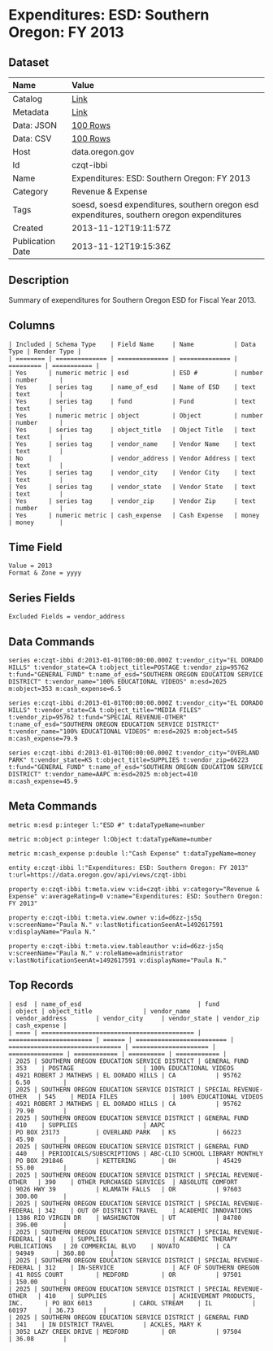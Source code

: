 # Expenditures: ESD: Southern Oregon: FY 2013

## Dataset

| Name | Value |
| :--- | :---- |
| Catalog | [Link](https://catalog.data.gov/dataset/expenditures-esd-southern-oregon-fy-2013-d5373) |
| Metadata | [Link](https://data.oregon.gov/api/views/czqt-ibbi) |
| Data: JSON | [100 Rows](https://data.oregon.gov/api/views/czqt-ibbi/rows.json?max_rows=100) |
| Data: CSV | [100 Rows](https://data.oregon.gov/api/views/czqt-ibbi/rows.csv?max_rows=100) |
| Host | data.oregon.gov |
| Id | czqt-ibbi |
| Name | Expenditures: ESD: Southern Oregon: FY 2013 |
| Category | Revenue & Expense |
| Tags | soesd, soesd expenditures, southern oregon esd expenditures, southern oregon expenditures |
| Created | 2013-11-12T19:11:57Z |
| Publication Date | 2013-11-12T19:15:36Z |

## Description

Summary of exependitures for Southern Oregon ESD for Fiscal Year 2013.

## Columns

```ls
| Included | Schema Type    | Field Name     | Name           | Data Type | Render Type |
| ======== | ============== | ============== | ============== | ========= | =========== |
| Yes      | numeric metric | esd            | ESD #          | number    | number      |
| Yes      | series tag     | name_of_esd    | Name of ESD    | text      | text        |
| Yes      | series tag     | fund           | Fund           | text      | text        |
| Yes      | numeric metric | object         | Object         | number    | number      |
| Yes      | series tag     | object_title   | Object Title   | text      | text        |
| Yes      | series tag     | vendor_name    | Vendor Name    | text      | text        |
| No       |                | vendor_address | Vendor Address | text      | text        |
| Yes      | series tag     | vendor_city    | Vendor City    | text      | text        |
| Yes      | series tag     | vendor_state   | Vendor State   | text      | text        |
| Yes      | series tag     | vendor_zip     | Vendor Zip     | text      | number      |
| Yes      | numeric metric | cash_expense   | Cash Expense   | money     | money       |
```

## Time Field

```ls
Value = 2013
Format & Zone = yyyy
```

## Series Fields

```ls
Excluded Fields = vendor_address
```

## Data Commands

```ls
series e:czqt-ibbi d:2013-01-01T00:00:00.000Z t:vendor_city="EL DORADO HILLS" t:vendor_state=CA t:object_title=POSTAGE t:vendor_zip=95762 t:fund="GENERAL FUND" t:name_of_esd="SOUTHERN OREGON EDUCATION SERVICE DISTRICT" t:vendor_name="100% EDUCATIONAL VIDEOS" m:esd=2025 m:object=353 m:cash_expense=6.5

series e:czqt-ibbi d:2013-01-01T00:00:00.000Z t:vendor_city="EL DORADO HILLS" t:vendor_state=CA t:object_title="MEDIA FILES" t:vendor_zip=95762 t:fund="SPECIAL REVENUE-OTHER" t:name_of_esd="SOUTHERN OREGON EDUCATION SERVICE DISTRICT" t:vendor_name="100% EDUCATIONAL VIDEOS" m:esd=2025 m:object=545 m:cash_expense=79.9

series e:czqt-ibbi d:2013-01-01T00:00:00.000Z t:vendor_city="OVERLAND PARK" t:vendor_state=KS t:object_title=SUPPLIES t:vendor_zip=66223 t:fund="GENERAL FUND" t:name_of_esd="SOUTHERN OREGON EDUCATION SERVICE DISTRICT" t:vendor_name=AAPC m:esd=2025 m:object=410 m:cash_expense=45.9
```

## Meta Commands

```ls
metric m:esd p:integer l:"ESD #" t:dataTypeName=number

metric m:object p:integer l:Object t:dataTypeName=number

metric m:cash_expense p:double l:"Cash Expense" t:dataTypeName=money

entity e:czqt-ibbi l:"Expenditures: ESD: Southern Oregon: FY 2013" t:url=https://data.oregon.gov/api/views/czqt-ibbi

property e:czqt-ibbi t:meta.view v:id=czqt-ibbi v:category="Revenue & Expense" v:averageRating=0 v:name="Expenditures: ESD: Southern Oregon: FY 2013"

property e:czqt-ibbi t:meta.view.owner v:id=d6zz-js5q v:screenName="Paula N." v:lastNotificationSeenAt=1492617591 v:displayName="Paula N."

property e:czqt-ibbi t:meta.view.tableauthor v:id=d6zz-js5q v:screenName="Paula N." v:roleName=administrator v:lastNotificationSeenAt=1492617591 v:displayName="Paula N."
```

## Top Records

```ls
| esd  | name_of_esd                                | fund                    | object | object_title              | vendor_name                     | vendor_address        | vendor_city     | vendor_state | vendor_zip | cash_expense | 
| ==== | ========================================== | ======================= | ====== | ========================= | =============================== | ===================== | =============== | ============ | ========== | ============ | 
| 2025 | SOUTHERN OREGON EDUCATION SERVICE DISTRICT | GENERAL FUND            | 353    | POSTAGE                   | 100% EDUCATIONAL VIDEOS         | 4921 ROBERT J MATHEWS | EL DORADO HILLS | CA           | 95762      | 6.50         | 
| 2025 | SOUTHERN OREGON EDUCATION SERVICE DISTRICT | SPECIAL REVENUE-OTHER   | 545    | MEDIA FILES               | 100% EDUCATIONAL VIDEOS         | 4921 ROBERT J MATHEWS | EL DORADO HILLS | CA           | 95762      | 79.90        | 
| 2025 | SOUTHERN OREGON EDUCATION SERVICE DISTRICT | GENERAL FUND            | 410    | SUPPLIES                  | AAPC                            | PO BOX 23173          | OVERLAND PARK   | KS           | 66223      | 45.90        | 
| 2025 | SOUTHERN OREGON EDUCATION SERVICE DISTRICT | GENERAL FUND            | 440    | PERIODICALS/SUBSCRIPTIONS | ABC-CLIO SCHOOL LIBRARY MONTHLY | PO BOX 291846         | KETTERING       | OH           | 45429      | 55.00        | 
| 2025 | SOUTHERN OREGON EDUCATION SERVICE DISTRICT | SPECIAL REVENUE-OTHER   | 390    | OTHER PURCHASED SERVICES  | ABSOLUTE COMFORT                | 9026 HWY 39           | KLAMATH FALLS   | OR           | 97603      | 300.00       | 
| 2025 | SOUTHERN OREGON EDUCATION SERVICE DISTRICT | SPECIAL REVENUE-FEDERAL | 342    | OUT OF DISTRICT TRAVEL    | ACADEMIC INNOVATIONS            | 1386 RIO VIRGIN DR    | WASHINGTON      | UT           | 84780      | 396.00       | 
| 2025 | SOUTHERN OREGON EDUCATION SERVICE DISTRICT | SPECIAL REVENUE-FEDERAL | 410    | SUPPLIES                  | ACADEMIC THERAPY PUBLICATIONS   | 20 COMMERCIAL BLVD    | NOVATO          | CA           | 94949      | 360.80       | 
| 2025 | SOUTHERN OREGON EDUCATION SERVICE DISTRICT | SPECIAL REVENUE-FEDERAL | 312    | IN-SERVICE                | ACF OF SOUTHERN OREGON          | 41 ROSS COURT         | MEDFORD         | OR           | 97501      | 150.00       | 
| 2025 | SOUTHERN OREGON EDUCATION SERVICE DISTRICT | SPECIAL REVENUE-OTHER   | 410    | SUPPLIES                  | ACHIEVEMENT PRODUCTS, INC.      | PO BOX 6013           | CAROL STREAM    | IL           | 60197      | 36.73        | 
| 2025 | SOUTHERN OREGON EDUCATION SERVICE DISTRICT | GENERAL FUND            | 341    | IN DISTRICT TRAVEL        | ACKLES, MARY K                  | 3052 LAZY CREEK DRIVE | MEDFORD         | OR           | 97504      | 36.08        | 
```